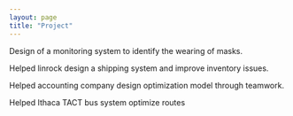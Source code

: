 ```yaml
---
layout: page
title: "Project"
---
```

Design of a monitoring system to identify the wearing of masks.

Helped linrock design a shipping system and improve inventory issues.

Helped accounting company design optimization model through teamwork.

Helped Ithaca TACT bus system optimize routes
